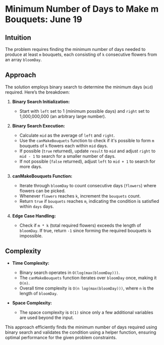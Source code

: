 # Minimum Number of Days to Make m Bouquets: June 19

## Intuition
The problem requires finding the minimum number of days needed to produce at least `m` bouquets, each consisting of `k` consecutive flowers from an array `bloomDay`.

## Approach
The solution employs binary search to determine the minimum days (`mid`) required. Here’s the breakdown:

1. **Binary Search Initialization:**
   - Start with `left` set to 1 (minimum possible days) and `right` set to 1,000,000,000 (an arbitrary large number).
   
2. **Binary Search Execution:**
   - Calculate `mid` as the average of `left` and `right`.
   - Use the `canMakeBouquets` function to check if it's possible to form `m` bouquets of `k` flowers each within `mid` days.
   - If possible (`true` returned), update `result` to `mid` and adjust `right` to `mid - 1` to search for a smaller number of days.
   - If not possible (`false` returned), adjust `left` to `mid + 1` to search for more days.
   
3. **canMakeBouquets Function:**
   - Iterate through `bloomDay` to count consecutive days (`flowers`) where flowers can be picked.
   - Whenever `flowers` reaches `k`, increment the `bouquets` count.
   - Return `true` if `bouquets` reaches `m`, indicating the condition is satisfied within `days` days.

4. **Edge Case Handling:**
   - Check if `m * k` (total required flowers) exceeds the length of `bloomDay`. If true, return `-1` since forming the required bouquets is impossible.

## Complexity
- **Time Complexity:** 
  - Binary search operates in `O(log(max(bloomDay)))`.
  - The `canMakeBouquets` function iterates over `bloomDay` once, making it `O(n)`.
  - Overall time complexity is `O(n log(max(bloomDay)))`, where `n` is the length of `bloomDay`.
  
- **Space Complexity:**
  - The space complexity is `O(1)` since only a few additional variables are used beyond the input.

This approach efficiently finds the minimum number of days required using binary search and validates the condition using a helper function, ensuring optimal performance for the given problem constraints.
